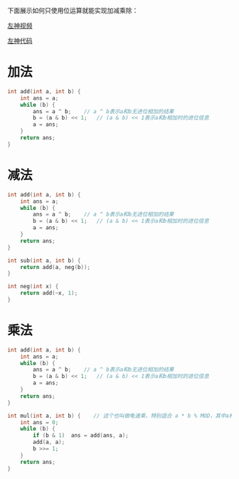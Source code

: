 下面展示如何只使用位运算就能实现加减乘除：

[左神视频](https://www.bilibili.com/video/BV1up4y1g7d8/?p=1&vd_source=a9ee82b2045abbbc7362e3575b7181fb)

[左神代码](https://github.com/algorithmzuo/algorithm-journey/blob/main/src/class033/BitOperationAddMinusMultiplyDivide.java)

# 加法
```C++
int add(int a, int b) {
    int ans = a;
    while (b) {
        ans = a ^ b;    // a ^ b表示a和b无进位相加的结果
        b = (a & b) << 1;   // (a & b) << 1表示a和b相加时的进位信息
        a = ans;
    }
    return ans;
}
```

# 减法
```C++
int add(int a, int b) {
    int ans = a;
    while (b) {
        ans = a ^ b;    // a ^ b表示a和b无进位相加的结果
        b = (a & b) << 1;   // (a & b) << 1表示a和b相加时的进位信息
        a = ans;
    }
    return ans;
}

int sub(int a, int b) {
    return add(a, neg(b));
}

int neg(int x) {
    return add(~x, 1);
}
```

# 乘法
```C++
int add(int a, int b) {
    int ans = a;
    while (b) {
        ans = a ^ b;    // a ^ b表示a和b无进位相加的结果
        b = (a & b) << 1;   // (a & b) << 1表示a和b相加时的进位信息
        a = ans;
    }
    return ans;
}

int mul(int a, int b) {    // 这个也叫做龟速乘，特别适合 a * b % MOD，其中a和b都是特别大的整数
    int ans = 0;
    while (b) {
        if (b & 1)  ans = add(ans, a);
        add(a, a);
        b >>= 1;
    }
    return ans;
}
